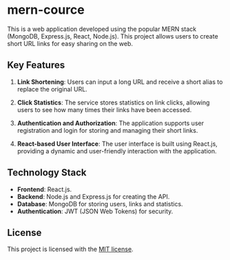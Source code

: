 # mern-cource

This is a web application developed using the popular MERN stack (MongoDB, Express.js, React, Node.js). This project allows users to create short URL links for easy sharing on the web.

## Key Features

1. **Link Shortening**: Users can input a long URL and receive a short alias to replace the original URL.

2. **Click Statistics**: The service stores statistics on link clicks, allowing users to see how many times their links have been accessed.

3. **Authentication and Authorization**: The application supports user registration and login for storing and managing their short links.

4. **React-based User Interface**: The user interface is built using React.js, providing a dynamic and user-friendly interaction with the application.

## Technology Stack

- **Frontend**: React.js.
- **Backend**: Node.js and Express.js for creating the API.
- **Database**: MongoDB for storing users, links and statistics.
- **Authentication**: JWT (JSON Web Tokens) for security.

## License

This project is licensed with the [MIT license](https://github.com/illiahrushchenko/mern-cource/blob/master/LICENSE).

